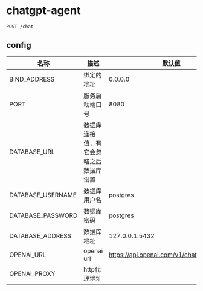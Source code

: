 # chatgpt-agent

```
POST /chat 
```

## config

| 名称              | 描述                                   | 默认值                                     | 示例                                                 |
| ----------------- | -------------------------------------- | ------------------------------------------ | ---------------------------------------------------- |
| BIND_ADDRESS      | 绑定的地址                             | 0.0.0.0                                    |                                                      |
| PORT              | 服务启动端口号                         | 8080                                       |                                                      |
| DATABASE_URL      | 数据库连接值，有它会忽略之后数据库设置 |                                            | postgres://username:password@127.0.0.1:5433/database |
| DATABASE_USERNAME | 数据库用户名                           | postgres                                   |                                                      |
| DATABASE_PASSWORD | 数据库密码                             | postgres                                   |                                                      |
| DATABASE_ADDRESS  | 数据库地址                             | 127.0.0.1:5432                             |                                                      |
| OPENAI_URL        | openai url                             | https://api.openai.com/v1/chat/completions |                                                      |
| OPENAI_PROXY      | http代理地址                           |                                            | http://localhost:7890                                |


